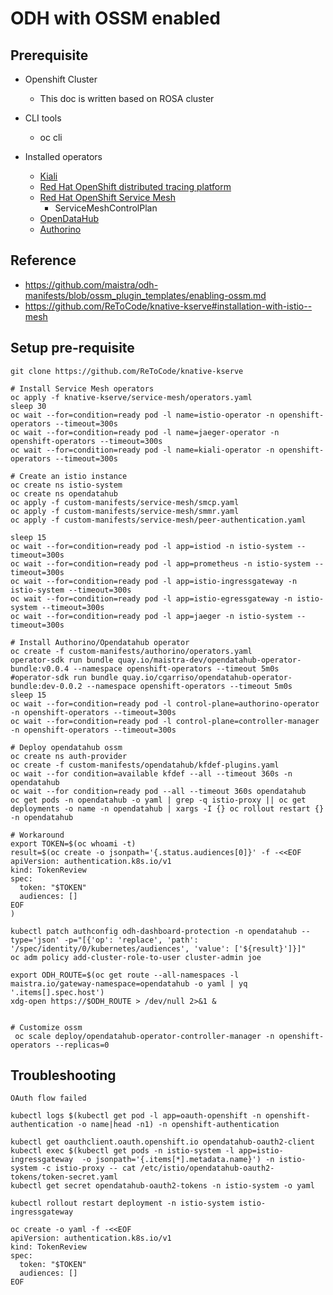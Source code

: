 # ODH with OSSM enabled

## Prerequisite
- Openshift Cluster 
  - This doc is written based on ROSA cluster
- CLI tools
  - oc cli

- Installed operators
  - [Kiali](https://docs.openshift.com/container-platform/4.13/service_mesh/v2x/installing-ossm.html)
  - [Red Hat OpenShift distributed tracing platform](https://docs.openshift.com/container-platform/4.13/service_mesh/v2x/installing-ossm.html)
  - [Red Hat OpenShift Service Mesh](https://docs.openshift.com/container-platform/4.13/service_mesh/v2x/installing-ossm.html)
    - ServiceMeshControlPlan
  - [OpenDataHub](https://opendatahub.io/docs/quick-installation/)
  - [Authorino](https://github.com/Kuadrant/authorino-operator)

## Reference
- https://github.com/maistra/odh-manifests/blob/ossm_plugin_templates/enabling-ossm.md
- https://github.com/ReToCode/knative-kserve#installation-with-istio--mesh
 
## Setup pre-requisite
~~~
git clone https://github.com/ReToCode/knative-kserve

# Install Service Mesh operators
oc apply -f knative-kserve/service-mesh/operators.yaml
sleep 30
oc wait --for=condition=ready pod -l name=istio-operator -n openshift-operators --timeout=300s
oc wait --for=condition=ready pod -l name=jaeger-operator -n openshift-operators --timeout=300s
oc wait --for=condition=ready pod -l name=kiali-operator -n openshift-operators --timeout=300s

# Create an istio instance
oc create ns istio-system
oc create ns opendatahub
oc apply -f custom-manifests/service-mesh/smcp.yaml
oc apply -f custom-manifests/service-mesh/smmr.yaml
oc apply -f custom-manifests/service-mesh/peer-authentication.yaml

sleep 15
oc wait --for=condition=ready pod -l app=istiod -n istio-system --timeout=300s
oc wait --for=condition=ready pod -l app=prometheus -n istio-system --timeout=300s
oc wait --for=condition=ready pod -l app=istio-ingressgateway -n istio-system --timeout=300s
oc wait --for=condition=ready pod -l app=istio-egressgateway -n istio-system --timeout=300s
oc wait --for=condition=ready pod -l app=jaeger -n istio-system --timeout=300s

# Install Authorino/Opendatahub operator
oc create -f custom-manifests/authorino/operators.yaml  
operator-sdk run bundle quay.io/maistra-dev/opendatahub-operator-bundle:v0.0.4 --namespace openshift-operators --timeout 5m0s
#operator-sdk run bundle quay.io/cgarriso/opendatahub-operator-bundle:dev-0.0.2 --namespace openshift-operators --timeout 5m0s
sleep 15
oc wait --for=condition=ready pod -l control-plane=authorino-operator -n openshift-operators --timeout=300s
oc wait --for=condition=ready pod -l control-plane=controller-manager -n openshift-operators --timeout=300s
 
# Deploy opendatahub ossm
oc create ns auth-provider
oc create -f custom-manifests/opendatahub/kfdef-plugins.yaml
oc wait --for condition=available kfdef --all --timeout 360s -n opendatahub
oc wait --for condition=ready pod --all --timeout 360s opendatahub
oc get pods -n opendatahub -o yaml | grep -q istio-proxy || oc get deployments -o name -n opendatahub | xargs -I {} oc rollout restart {} -n opendatahub

# Workaround
export TOKEN=$(oc whoami -t)
result=$(oc create -o jsonpath='{.status.audiences[0]}' -f -<<EOF
apiVersion: authentication.k8s.io/v1
kind: TokenReview
spec:
  token: "$TOKEN"
  audiences: []
EOF
)

kubectl patch authconfig odh-dashboard-protection -n opendatahub --type='json' -p="[{'op': 'replace', 'path': '/spec/identity/0/kubernetes/audiences', 'value': ['${result}']}]"
oc adm policy add-cluster-role-to-user cluster-admin joe

export ODH_ROUTE=$(oc get route --all-namespaces -l maistra.io/gateway-namespace=opendatahub -o yaml | yq '.items[].spec.host')
xdg-open https://$ODH_ROUTE > /dev/null 2>&1 &    


# Customize ossm
 oc scale deploy/opendatahub-operator-controller-manager -n openshift-operators --replicas=0

~~~

## Troubleshooting
`OAuth flow failed`
~~~
kubectl logs $(kubectl get pod -l app=oauth-openshift -n openshift-authentication -o name|head -n1) -n openshift-authentication  

kubectl get oauthclient.oauth.openshift.io opendatahub-oauth2-client
kubectl exec $(kubectl get pods -n istio-system -l app=istio-ingressgateway  -o jsonpath='{.items[*].metadata.name}') -n istio-system -c istio-proxy -- cat /etc/istio/opendatahub-oauth2-tokens/token-secret.yaml
kubectl get secret opendatahub-oauth2-tokens -n istio-system -o yaml

kubectl rollout restart deployment -n istio-system istio-ingressgateway 

oc create -o yaml -f -<<EOF
apiVersion: authentication.k8s.io/v1
kind: TokenReview
spec:
  token: "$TOKEN"
  audiences: []
EOF
~~~
